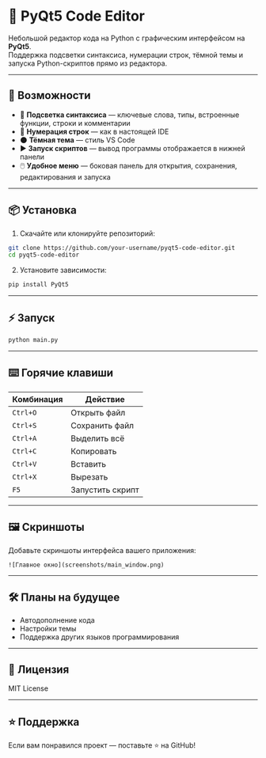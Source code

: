# 📝 PyQt5 Code Editor  

Небольшой редактор кода на Python с графическим интерфейсом на **PyQt5**.  
Поддержка подсветки синтаксиса, нумерации строк, тёмной темы и запуска Python-скриптов прямо из редактора.  

---

## 🚀 Возможности  

- 🎨 **Подсветка синтаксиса** — ключевые слова, типы, встроенные функции, строки и комментарии  
- 📄 **Нумерация строк** — как в настоящей IDE  
- 🌑 **Тёмная тема** — стиль VS Code  
- ▶️ **Запуск скриптов** — вывод программы отображается в нижней панели  
- 🖱️ **Удобное меню** — боковая панель для открытия, сохранения, редактирования и запуска  

---

## 📦 Установка  

1. Скачайте или клонируйте репозиторий:  
```bash
git clone https://github.com/your-username/pyqt5-code-editor.git
cd pyqt5-code-editor
```

2. Установите зависимости:  
```bash
pip install PyQt5
```

---

## ⚡ Запуск  

```bash
python main.py
```

---

## ⌨️ Горячие клавиши  

| Комбинация       | Действие          |
|------------------|-------------------|
| `Ctrl+O`          | Открыть файл      |
| `Ctrl+S`          | Сохранить файл    |
| `Ctrl+A`          | Выделить всё      |
| `Ctrl+C`          | Копировать        |
| `Ctrl+V`          | Вставить          |
| `Ctrl+X`          | Вырезать          |
| `F5`              | Запустить скрипт  |

---

## 🖼️ Скриншоты  

Добавьте скриншоты интерфейса вашего приложения:  

```
![Главное окно](screenshots/main_window.png)
```

---

## 🛠️ Планы на будущее  

- Автодополнение кода  
- Настройки темы  
- Поддержка других языков программирования  

---

## 📄 Лицензия  

MIT License  

---

## ⭐ Поддержка  

Если вам понравился проект — поставьте ⭐ на GitHub!  
